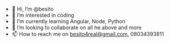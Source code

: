 - 👋 Hi, I’m @besito
- 👀 I’m interested in coding
- 🌱 I’m currently learning Angular, Node, Python
- 💞️ I’m looking to collaborate on all he above and more
- 📫 How to reach me on besito4real@gmail.com, 08034393811 

<!---
besito/besito is a ✨ special ✨ repository because its `README.md` (this file) appears on your GitHub profile.
You can click the Preview link to take a look at your changes.
--->
